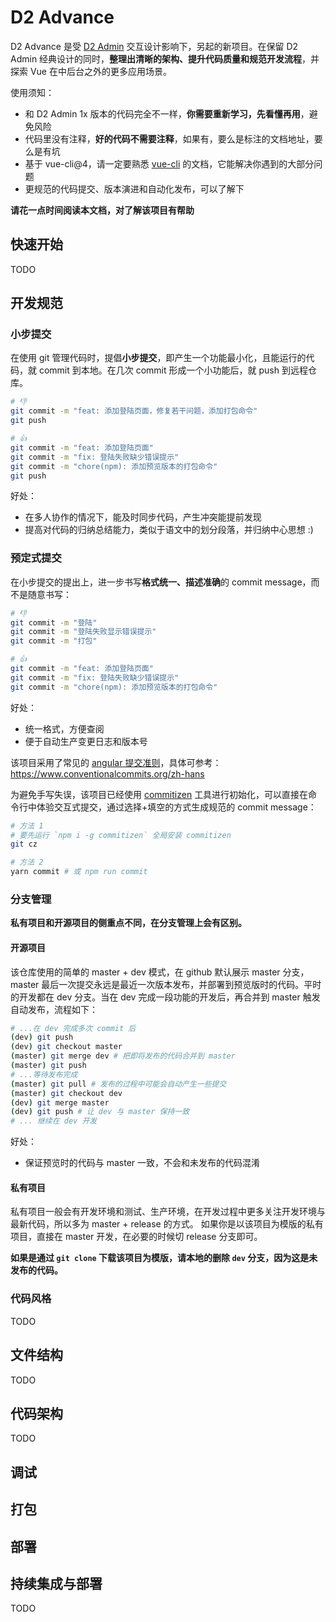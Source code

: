 # D2 Advance

D2 Advance 是受 [D2 Admin](https://github.com/d2-projects/d2-admin/) 交互设计影响下，另起的新项目。在保留 D2 Admin 经典设计的同时，**整理出清晰的架构、提升代码质量和规范开发流程**，并探索 Vue 在中后台之外的更多应用场景。

使用须知：

- 和 D2 Admin 1x 版本的代码完全不一样，**你需要重新学习，先看懂再用**，避免风险
- 代码里没有注释，**好的代码不需要注释**，如果有，要么是标注的文档地址，要么是有坑
- 基于 vue-cli@4，请一定要熟悉 [vue-cli](https://cli.vuejs.org/) 的文档，它能解决你遇到的大部分问题
- 更规范的代码提交、版本演进和自动化发布，可以了解下

**请花一点时间阅读本文档，对了解该项目有帮助**

## 快速开始

TODO

## 开发规范

### 小步提交

在使用 git 管理代码时，提倡**小步提交**，即产生一个功能最小化，且能运行的代码，就 commit 到本地。在几次 commit 形成一个小功能后，就 push 到远程仓库。

``` bash
# 👎
git commit -m "feat: 添加登陆页面，修复若干问题，添加打包命令"
git push

# 👍
git commit -m "feat: 添加登陆页面"
git commit -m "fix: 登陆失败缺少错误提示"
git commit -m "chore(npm): 添加预览版本的打包命令"
git push
```

好处：
- 在多人协作的情况下，能及时同步代码，产生冲突能提前发现
- 提高对代码的归纳总结能力，类似于语文中的划分段落，并归纳中心思想 :)

### 预定式提交

在小步提交的提出上，进一步书写**格式统一、描述准确**的 commit message，而不是随意书写：

``` bash
# 👎
git commit -m "登陆"
git commit -m "登陆失败显示错误提示"
git commit -m "打包"

# 👍
git commit -m "feat: 添加登陆页面"
git commit -m "fix: 登陆失败缺少错误提示"
git commit -m "chore(npm): 添加预览版本的打包命令"
```

好处：
- 统一格式，方便查阅
- 便于自动生产变更日志和版本号

该项目采用了常见的 [angular 提交准则](https://github.com/angular/angular.js/blob/master/CONTRIBUTING.md#commit)，具体可参考：https://www.conventionalcommits.org/zh-hans

为避免手写失误，该项目已经使用 [commitizen](https://github.com/commitizen/cz-cli) 工具进行初始化，可以直接在命令行中体验交互式提交，通过选择+填空的方式生成规范的 commit message：

``` bash
# 方法 1
# 要先运行 `npm i -g commitizen` 全局安装 commitizen
git cz

# 方法 2
yarn commit # 或 npm run commit
```

### 分支管理

**私有项目和开源项目的侧重点不同，在分支管理上会有区别。**

#### 开源项目

该仓库使用的简单的 master + dev 模式，在 github 默认展示 master 分支，master 最后一次提交永远是最近一次版本发布，并部署到预览版时的代码。平时的开发都在 dev 分支。当在 dev 完成一段功能的开发后，再合并到 master 触发自动发布，流程如下：

``` bash
# ...在 dev 完成多次 commit 后
(dev) git push
(dev) git checkout master
(master) git merge dev # 把即将发布的代码合并到 master
(master) git push
# ...等待发布完成
(master) git pull # 发布的过程中可能会自动产生一些提交
(master) git checkout dev
(dev) git merge master
(dev) git push # 让 dev 与 master 保持一致
# ... 继续在 dev 开发
```

好处：
- 保证预览时的代码与 master 一致，不会和未发布的代码混淆

#### 私有项目

私有项目一般会有开发环境和测试、生产环境，在开发过程中更多关注开发环境与最新代码，所以多为 master + release 的方式。
如果你是以该项目为模版的私有项目，直接在 master 开发，在必要的时候切 release 分支即可。

**如果是通过 `git clone` 下载该项目为模版，请本地的删除 `dev` 分支，因为这是未发布的代码。**

### 代码风格

TODO

## 文件结构

TODO

## 代码架构

TODO

## 调试

## 打包

## 部署

## 持续集成与部署

TODO
